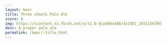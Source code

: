```yaml
---
layout: beer
title: Three sheets Pale Ale
score: 8
img: https://scontent.xx.fbcdn.net/v/t1.0-0/p480x480/431581_10151563947388745_1746265085_n.jpg?oh=2cac645f46a1b4e69349b54f01533079&oe=588D7360
desc: A proper pale ale
permalink: /beer/:title.html
---
```

